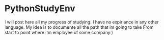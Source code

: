 # PythonStudyEnv
I will post here all my progress of studying.
I have no expiriance in any other language. 
My idea is to documente all the path that im going to take
From start to point where i'm employee of some company:)
